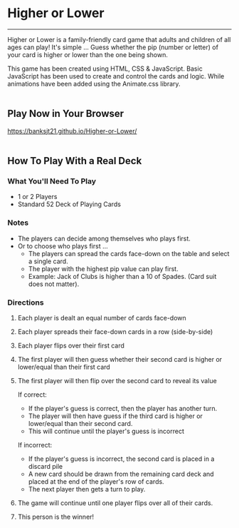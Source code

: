 # Higher or Lower
___

Higher or Lower is a family-friendly card game that adults and children of all ages can play!
It's simple ... Guess whether the pip (number or letter) of your card is higher or lower than the one being shown.

This game has been created using HTML, CSS & JavaScript. Basic JavaScript has been used to create and control the cards and logic. While animations have been added using the Animate.css library.
<br><br>

## Play Now in Your Browser
https://banksjt21.github.io/Higher-or-Lower/
<br><br>

## How To Play With a Real Deck
### What You'll Need To Play
- 1 or 2 Players
- Standard 52 Deck of Playing Cards


### Notes
- The players can decide among themselves who plays first.
- Or to choose who plays first ...
    - The players can spread the cards face-down on the table and select a single card.
    - The player with the highest pip value can play first.
    - Example: Jack of Clubs is higher than a 10 of Spades. (Card suit does not matter).


### Directions
1. Each player is dealt an equal number of cards face-down
2. Each player spreads their face-down cards in a row (side-by-side)
3. Each player flips over their first card
4. The first player will then guess whether their second card is higher or lower/equal than their first card
5. The first player will then flip over the second card to reveal its value

    If correct:
    - If the player's guess is correct, then the player has another turn.
    - The player will then have guess if the third card is higher or lower/equal than their second card.
    - This will continue until the player's guess is incorrect

    If incorrect:
    - If the player's guess is incorrect, the second card is placed in a discard pile
    - A new card should be drawn from the remaining card deck and placed at the end of the player's row of cards.
    - The next player then gets a turn to play.

6. The game will continue until one player flips over all of their cards.
7. This person is the winner!